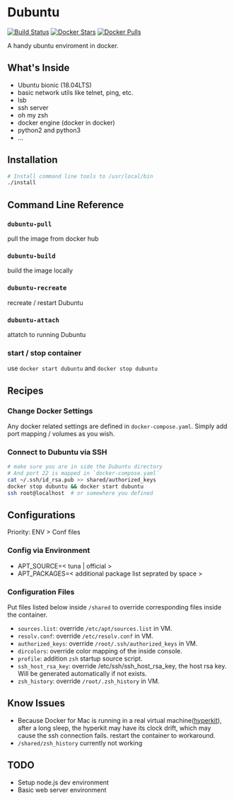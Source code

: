 # Dubuntu

[![Build Status](https://travis-ci.org/4Oranges/Dubuntu.svg)](https://travis-ci.org/4Oranges/Dubuntu) [![Docker Stars](https://img.shields.io/docker/stars/4oranges/dubuntu.svg)](https://hub.docker.com/r/4oranges/dubuntu/) [![Docker Pulls](https://img.shields.io/docker/pulls/4oranges/dubuntu.svg)](https://hub.docker.com/r/4oranges/dubuntu/) 

A handy ubuntu enviroment in docker.

## What's Inside
- Ubuntu bionic (18.04LTS)
- basic network utils like telnet, ping, etc.
- lsb
- ssh server
- oh my zsh
- docker engine (docker in docker)
- python2 and python3
- ...


## Installation
```bash
# Install command line tools to /usr/local/bin
./install
```

## Command Line Reference
### `dubuntu-pull`
pull the image from docker hub

### `dubuntu-build`
build the image locally

### `dubuntu-recreate`
recreate / restart Dubuntu

### `dubuntu-attach`
attatch to running Dubuntu

### start / stop container
use `docker start dubuntu` and `docker stop dubuntu`

## Recipes
### Change Docker Settings
Any docker related settings are defined in `docker-compose.yaml`. Simply add port mapping / volumes as you wish.

### Connect to Dubuntu via SSH
```bash
# make sure you are in side the Dubuntu directory
# And port 22 is mapped in `docker-compose.yaml`
cat ~/.ssh/id_rsa.pub >> shared/authorized_keys
docker stop dubuntu && docker start dubuntu
ssh root@localhost	# or somewhere you defined
```

## Configurations
Priority: ENV > Conf files

### Config via Environment
- APT_SOURCE=< tuna | official >
- APT_PACKAGES=< additional package list seprated by space >

### Configuration Files
Put files listed below inside `/shared` to override corresponding files inside the container.
- `sources.list`: override `/etc/apt/sources.list` in VM.
- `resolv.conf`: override `/etc/resolv.conf` in VM.
- `authorized_keys`: override `/root/.ssh/authorized_keys` in VM.
- `dircolors`: override color mapping of the inside console.
- `profile`: addition `zsh` startup source script.
- `ssh_host_rsa_key`: override /etc/ssh/ssh_host_rsa_key, the host rsa key. Will be generated automatically if not exists.
- `zsh_history`: override `/root/.zsh_history` in VM.

## Know Issues
- Because Docker for Mac is running in a real virtual machine([hyperkit](https://github.com/moby/hyperkit)), after a long sleep, the hyperkit may have its clock drift, which may cause the ssh connection fails. restart the container to workaround.
- `/shared/zsh_history` currently not working

## TODO
- Setup node.js dev environment
- Basic web server environment

